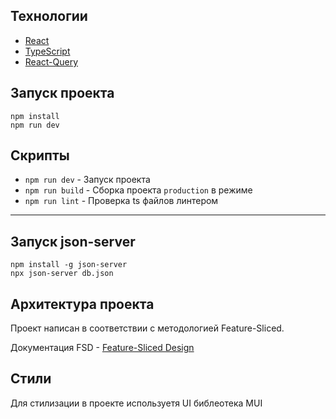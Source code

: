 
## Технологии
- [React](https://react.dev/)
- [TypeScript](https://www.typescriptlang.org/)
- [React-Query](https://tanstack.com/query/v3/)
## Запуск проекта

```console
npm install
npm run dev 
```
## Скрипты
- `npm run dev` - Запуск проекта
- `npm run build` - Сборка проекта `production` в режиме
- `npm run lint` - Проверка ts файлов линтером

---
## Запуск json-server
``` 
npm install -g json-server
npx json-server db.json
``` 

## Архитектура проекта

Проект написан в соответствии с методологией Feature-Sliced.

Документация FSD - [Feature-Sliced Design](https://feature-sliced.design/)

## Стили

Для стилизации в проекте используетя UI библеотека MUI


